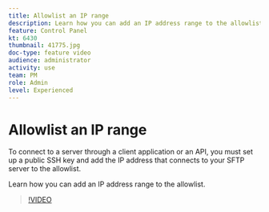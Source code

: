 ```yaml
---
title: Allowlist an IP range 
description: Learn how you can add an IP address range to the allowlist.
feature: Control Panel
kt: 6430
thumbnail: 41775.jpg
doc-type: feature video
audience: administrator
activity: use
team: PM
role: Admin
level: Experienced
---
```

# Allowlist an IP range 

To connect to a server through a client application or an API, you must set up a public SSH key and add the IP address that connects to your SFTP server to the allowlist.

Learn how you can add an IP address range to the allowlist.

>[!VIDEO](https://video.tv.adobe.com/v/41775?quality=12)
